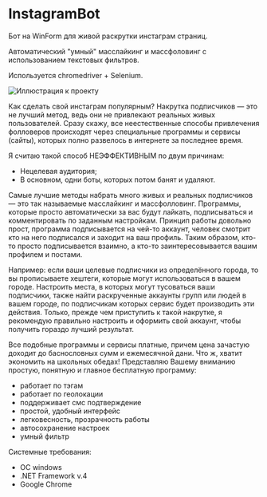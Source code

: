 # InstagramBot

Бот на WinForm для живой раскрутки инстаграм страниц.

Автоматический "умный" масслайкинг и массфоловинг с использованием текстовых фильтров.

Используется chromedriver + Selenium.

![Иллюстрация к проекту](https://github.com/slay9090/InstagramBot/raw/master/InstaBulochka/img/1.png)

Как сделать свой инстаграм популярным?
Накрутка подписчиков — это не лучший метод, ведь они не привлекают реальных живых пользователей.
Сразу скажу, все неестественные способы привлечения фолловеров происходят через специальные программы и сервисы (сайты),
которых полно развелось в интернете за последнее время.

Я считаю такой способ НЕЭФФЕКТИВНЫМ по двум причинам:
- Нецелевая аудитория;
- В основном, одни боты, которых потом банят и удаляют.

Самые лучшие методы набрать много живых и реальных подписчиков — это так называемые масслайкинг и массфолловинг.
Программы, которые просто автоматически за вас будут лайкать, подписываться и комментировать по заданным настройкам.
Принцип работы довольно прост, программа подписывается на чей-то аккаунт, человек смотрит кто на него подписался и заходит
на ваш профиль. Таким образом, кто-то просто подписывается взаимно, а кто-то заинтересовывается вашим профилем и постами.

Например: если ваши целевые подписчики из определённого города, то вы прописываете хештеги, которые могут использоваться в
вашем городе. Настроить места, в которых могут тусоваться ваши подписчики, также найти раскрученные аккаунты групп или
людей в вашем городе, по подписчикам которых сервис будет производить эти действия.
Только, прежде чем приступить к такой накрутке, я рекомендую правильно настроить и оформить свой аккаунт, чтобы получить
гораздо лучший результат.

Все подобные программы и сервисы платные, причем цена зачастую доходит до баснословных сумм и ежемесячной дани.
Что ж, хватит экономить на школьных обедах! Представляю Вашему вниманию простую, понятную и главное бесплатную программу:

+ работает по тэгам
+ работает по геолокации
+ поддерживает смс подтверждение
+ простой, удобный интерфейс
+ легковесность, прозрачность работы
+ автосохранение настроек
+ умный фильтр


Системные требования:
- ОС windows
- .NET Framework v.4
- Google Chrome
